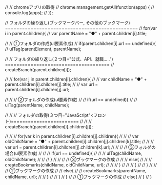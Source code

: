 
// // chromeアプリの取得
// chrome.management.getAll(function(apps) {
//   console.log(apps);
// });



  // フォルダの繰り返し(ブックマークバー, その他のブックマーク) ===============================================
  // for(var i in parent.children){
  //   var parentName = "●" + parent.children[i].title;

  //   // ①フォルダの作成(ul要素作成)
  //   if(parent.children[i].url == undefined){
  //     ulTag(parentElement, parentName);

  //     // フォルダの繰り返し(２つ目="公式、API、就職.....") =====================================
  //     createBranch(parent.children[i]);

  //     // for(var j in parent.children[i].children){
  //     //   var childName = "●" + parent.children[i].children[j].title;
  //     //   var url       = parent.children[i].children[j].url;

  //     //   // ②フォルダの作成(ul要素作成)
  //     //   if(url == undefined){
  //     //     ulTag(parentName, childName);

  //     //     // フォルダの取得(３つ目="JavaScript"<フロント)========================
  //     //     // createBranch(parent.children[i].children[j]);

  //     //     // for(var k in parent.children[i].children[j].children){
  //     //     //   var oldChildName = "●" + parent.children[i].children[j].children[k].title;
  //     //     //   var url          = parent.children[i].children[j].children[k].url;
  //     //     //   // ③フォルダの場合(ul要素作成)
  //     //     //   if(url == undefined){
  //     //     //     ulTag(childName, oldChildName);
  //     //     //   }
  //     //     //   // ③ブックマークの作成
  //     //     //   else{
  //     //     //     createBookmarks(childName, oldChildName, url);
  //     //     //   }
  //     //     // }
  //     //   }
  //     //   // ②ブックマークの作成
  //     //   else{
  //     //     createBookmarks(parentName, childName, url);
  //     //   }
  //     // }
  //   }
  //   // ①ブックマークの作成
  //   else{
  //   }
  // }
